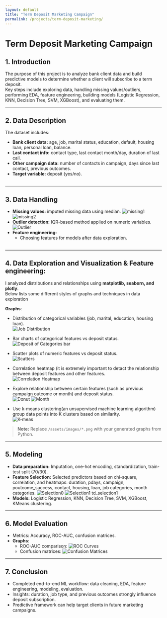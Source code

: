 ```yaml
---
layout: default
title: "Term Deposit Marketing Campaign"
permalink: /projects/term-deposit-marketing/
---
```


# Term Deposit Marketing Campaign

## 1. Introduction
The purpose of this project is to analyze bank client data and build predictive models to determine whether a client will subscribe to a term deposit.  
Key steps include exploring data, handling missing values/outliers, performing EDA, feature engineering, building models (Logistic Regression, KNN, Decision Tree, SVM, XGBoost), and evaluating them.

---

## 2. Data Description
The dataset includes:
- **Bank client data:** age, job, marital status, education, default, housing loan, personal loan, balance.
- **Last contact info:** contact type, last contact month/day, duration of last call.
- **Other campaign data:** number of contacts in campaign, days since last contact, previous outcomes.
- **Target variable:** deposit (yes/no).
<br><br>
---

## 3. Data Handling
- **Missing values:** imputed missing data using median.
  ![missing1](/assets/images/td_missing1.png)
  ![missing2](/assets/images/td_missing2.png)
- **Outlier detection:** IQR-based method applied on numeric variables.
  ![Outlier](/assets/images/td_outlier.png)
- **Feature engineering:**
  - Choosing features for models after data exploration.
<br> <br>
---

## 4. Data Exploration and Visualization & Feature engineering:

I analyzed distributions and relationships using **matplotlib, seaborn, and plotly**.  
Below lists some different styles of graphs and techniques in data exploration 

**Graphs**:  

- Distribution of categorical variables (job, marital, education, housing loan).  
  ![Job Distribution](/assets/images/td_job_distribution.png)   
- Bar charts of categorical features vs deposit status.  
  ![Deposit of Categories bar](/assets/images/td_category_bar.png)
- Scatter plots of numeric features vs deposit status.  
  ![Scatters](/assets/images/td_scatter.png)

- Correlation heatmap (it is extremely important to detact the relationship between deposit features and other features.  
  ![Correlation Heatmap](/assets/images/td_heatmap.png) 
- Explore relationship between certain features (such as previous campaign outcome or month) and deposit status.  
  ![Donut](/assets/images/td_donut.png)
  ![Month](/assets/images/td_month.png)  
- Use k-means clustering(an unsupervised machine learning algorithm) group data points into K clusters based on similarity.  
  ![K-meas](/assets/images/td_k_means.png)  



> **Note:** Replace `/assets/images/*.png` with your generated graphs from Python.

---

## 5. Modeling
- **Data preparation:** Imputation, one-hot encoding, standardization, train-test split (70/30).  
- **Feature Selection:** Selected predictors based on chi-square, correlation, and heatmaps: duration, pdays, campaign, poutcome_success, contact, housing, loan, job categories, month categories.
  ![Selection0](/assets/images/td_top10_features.png)
  ![Selection1](/assets/images/td_selection1.png)  td_selection1
- **Models:** Logistic Regression, KNN, Decision Tree, SVM, XGBoost, KMeans clustering.  


---

## 6. Model Evaluation
- Metrics: Accuracy, ROC-AUC, confusion matrices.  
- **Graphs**:  
  - ROC-AUC comparison: ![ROC Curves](/assets/images/td_roc.png)  
  - Confusion matrices: ![Confusion Matrices](/assets/images/td_confusion.png)  

---

## 7. Conclusion
- Completed end-to-end ML workflow: data cleaning, EDA, feature engineering, modeling, evaluation.  
- Insights: duration, job type, and previous outcomes strongly influence deposit subscription.  
- Predictive framework can help target clients in future marketing campaigns.

